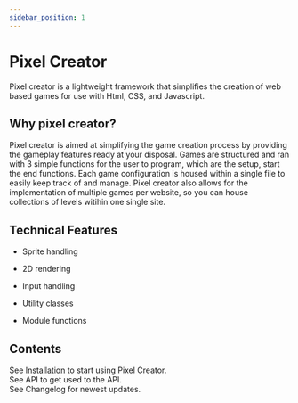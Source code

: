 ```yaml
---
sidebar_position: 1
---
```


# Pixel Creator 

Pixel creator is a lightweight framework that simplifies the creation of web based games for use with Html, CSS, and Javascript. 

## Why pixel creator?
Pixel creator is aimed at simplifying the game creation process by providing the gameplay features ready at your disposal.
Games are structured and ran with 3 simple functions for the user to program, which are the setup, start the end functions.
Each game configuration is housed within a single file to easily keep track of and manage. Pixel creator also allows for the implementation of multiple games per website, so you can house collections of levels witihin one single site.

## Technical Features
* Sprite handling

* 2D rendering

* Input handling

* Utility classes

* Module functions

## Contents

See [Installation](docs/getting-started.md) to start using Pixel Creator.      
See API to get used to the API.      
See Changelog for newest updates.      









